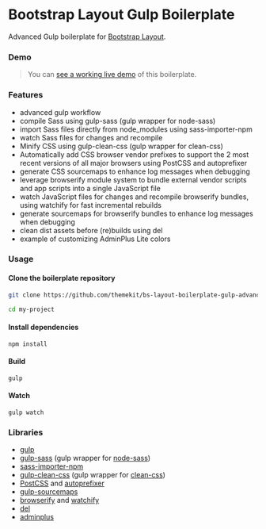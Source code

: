 # Bootstrap Layout Gulp Boilerplate
Advanced Gulp boilerplate for [Bootstrap Layout](http://bootstrap-layout.themekit.io).

### Demo
> You can [see a working live demo](http://bs-layout-boilerplate-gulp-advanced.themekit.io) of this boilerplate.

### Features
* advanced gulp workflow
* compile Sass using gulp-sass (gulp wrapper for node-sass)
* import Sass files directly from node_modules using sass-importer-npm
* watch Sass files for changes and recompile
* Minify CSS using gulp-clean-css (gulp wrapper for clean-css)
* Automatically add CSS browser vendor prefixes to support the 2 most recent versions of all major browsers using PostCSS and autoprefixer
* generate CSS sourcemaps to enhance log messages when debugging
* leverage browserify module system to bundle external vendor scripts and app scripts into a single JavaScript file
* watch JavaScript files for changes and recompile browserify bundles, using watchify for fast incremental rebuilds
* generate sourcemaps for browserify bundles to enhance log messages when debugging
* clean dist assets before (re)builds using del
* example of customizing AdminPlus Lite colors

### Usage
#### Clone the boilerplate repository
```bash
git clone https://github.com/themekit/bs-layout-boilerplate-gulp-advanced.git my-project
```
```bash
cd my-project
```
#### Install dependencies
```
npm install
```
#### Build
```
gulp
```
#### Watch
```
gulp watch
```

### Libraries
- [gulp](https://github.com/gulpjs/gulp)
- [gulp-sass](https://github.com/dlmanning/gulp-sass) (gulp wrapper for [node-sass](https://github.com/sass/node-sass))
- [sass-importer-npm](https://github.com/themekit/sass-importer-npm)
- [gulp-clean-css](https://github.com/scniro/gulp-clean-css) (gulp wrapper for [clean-css](https://github.com/jakubpawlowicz/clean-css))
- [PostCSS](https://github.com/postcss/postcss) and [autoprefixer](https://github.com/postcss/autoprefixer)
- [gulp-sourcemaps](https://github.com/floridoo/gulp-sourcemaps)
- [browserify](https://github.com/substack/node-browserify) and [watchify](https://github.com/substack/watchify)
- [del](https://github.com/sindresorhus/del)
- [adminplus](https://github.com/themekit/bootstrap-layout)